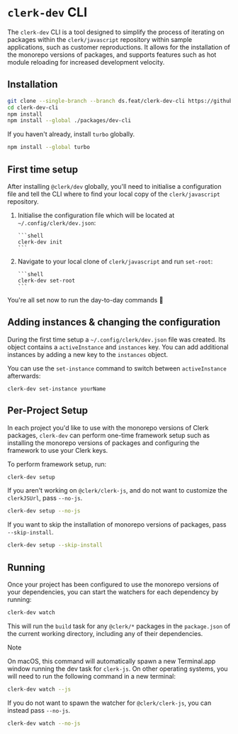 # `clerk-dev` CLI

The `clerk-dev` CLI is a tool designed to simplify the process of iterating on packages within the `clerk/javascript` repository within sample applications, such as customer reproductions. It allows for the installation of the monorepo versions of packages, and supports features such as hot module reloading for increased development velocity.

## Installation

```sh
git clone --single-branch --branch ds.feat/clerk-dev-cli https://github.com/clerk/javascript clerk-dev-cli
cd clerk-dev-cli
npm install
npm install --global ./packages/dev-cli
```

If you haven't already, install `turbo` globally.

```sh
npm install --global turbo
```

## First time setup

After installing `@clerk/dev` globally, you'll need to initialise a configuration file and tell the CLI where to find your local copy of the `clerk/javascript` repository.

1.  Initialise the configuration file which will be located at `~/.config/clerk/dev.json`:

        ```shell
        clerk-dev init
        ```

2.  Navigate to your local clone of `clerk/javascript` and run `set-root`:

        ```shell
        clerk-dev set-root
        ```

You're all set now to run the day-to-day commands 🎉

## Adding instances & changing the configuration

During the first time setup a `~/.config/clerk/dev.json` file was created. Its object contains a `activeInstance` and `instances` key. You can add additional instances by adding a new key to the `instances` object.

You can use the `set-instance` command to switch between `activeInstance` afterwards:

```shell
clerk-dev set-instance yourName
```

## Per-Project Setup

In each project you'd like to use with the monorepo versions of Clerk packages, `clerk-dev` can perform one-time framework setup such as installing the monorepo versions of packages and configuring the framework to use your Clerk keys.

To perform framework setup, run:

```sh
clerk-dev setup
```

If you aren't working on `@clerk/clerk-js`, and do not want to customize the `clerkJSUrl`, pass `--no-js`.

```sh
clerk-dev setup --no-js
```

If you want to skip the installation of monorepo versions of packages, pass `--skip-install`.

```sh
clerk-dev setup --skip-install
```

## Running

Once your project has been configured to use the monorepo versions of your dependencies, you can start the watchers for each dependency by running:

```sh
clerk-dev watch
```

This will run the `build` task for any `@clerk/*` packages in the `package.json` of the current working directory, including any of their dependencies.

> [!NOTE]
> On macOS, this command will automatically spawn a new Terminal.app window running the dev task for `clerk-js`. On other operating systems, you will need to run the following command in a new terminal:
>
> ```sh
> clerk-dev watch --js
> ```

If you do not want to spawn the watcher for `@clerk/clerk-js`, you can instead pass `--no-js`.

```sh
clerk-dev watch --no-js
```
